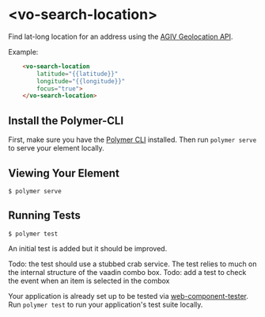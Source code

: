 # \<vo-search-location\>

Find lat-long location for an address using the [AGIV Geolocation API](https://loc.geopunt.be/).

Example:

```html
    <vo-search-location
        latitude="{{latitude}}"
        longitude="{{longitude}}"
        focus="true">
    </vo-search-location>
```

## Install the Polymer-CLI

First, make sure you have the [Polymer CLI](https://www.npmjs.com/package/polymer-cli) installed. Then run `polymer serve` to serve your element locally.

## Viewing Your Element

```
$ polymer serve
```

## Running Tests

```
$ polymer test
```
An initial test is added but it should be improved.

Todo: the test should use a stubbed crab service. The test relies to much on the internal structure of the vaadin combo box.
Todo: add a test to check the event when an item is selected in the combox

Your application is already set up to be tested via [web-component-tester](https://github.com/Polymer/web-component-tester). Run `polymer test` to run your application's test suite locally.
